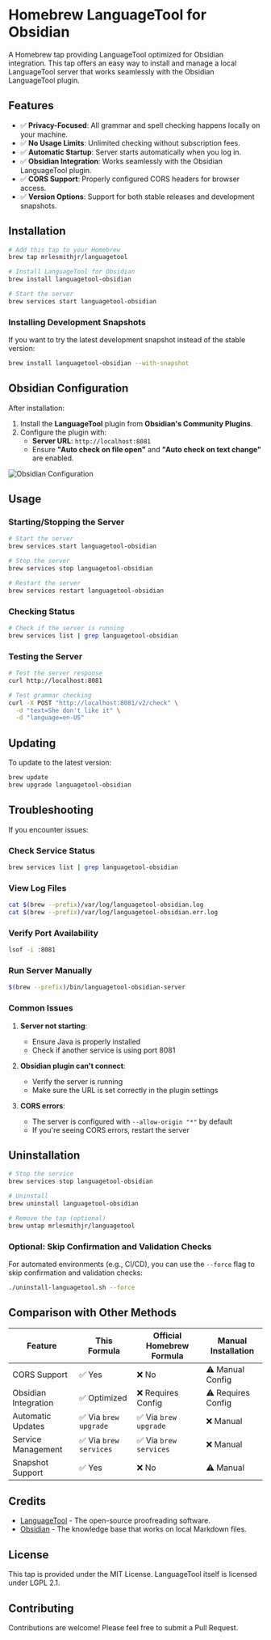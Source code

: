 # Homebrew LanguageTool for Obsidian

A Homebrew tap providing LanguageTool optimized for Obsidian integration. This tap offers an easy way to install and manage a local LanguageTool server that works seamlessly with the Obsidian LanguageTool plugin.

## Features

- ✅ **Privacy-Focused**: All grammar and spell checking happens locally on your machine.
- ✅ **No Usage Limits**: Unlimited checking without subscription fees.
- ✅ **Automatic Startup**: Server starts automatically when you log in.
- ✅ **Obsidian Integration**: Works seamlessly with the Obsidian LanguageTool plugin.
- ✅ **CORS Support**: Properly configured CORS headers for browser access.
- ✅ **Version Options**: Support for both stable releases and development snapshots.

## Installation

```bash
# Add this tap to your Homebrew
brew tap mrlesmithjr/languagetool

# Install LanguageTool for Obsidian
brew install languagetool-obsidian

# Start the server
brew services start languagetool-obsidian
```

### Installing Development Snapshots

If you want to try the latest development snapshot instead of the stable version:

```bash
brew install languagetool-obsidian --with-snapshot
```

## Obsidian Configuration

After installation:

1. Install the **LanguageTool** plugin from **Obsidian's Community Plugins**.
2. Configure the plugin with:
   - **Server URL**: `http://localhost:8081`
   - Ensure **"Auto check on file open"** and **"Auto check on text change"** are enabled.

![Obsidian Configuration](https://user-images.githubusercontent.com/YOUR_USER_ID/obsidian-config.png)

## Usage

### Starting/Stopping the Server

```bash
# Start the server
brew services start languagetool-obsidian

# Stop the server
brew services stop languagetool-obsidian

# Restart the server
brew services restart languagetool-obsidian
```

### Checking Status

```bash
# Check if the server is running
brew services list | grep languagetool-obsidian
```

### Testing the Server

```bash
# Test the server response
curl http://localhost:8081

# Test grammar checking
curl -X POST "http://localhost:8081/v2/check" \
  -d "text=She don't like it" \
  -d "language=en-US"
```

## Updating

To update to the latest version:

```bash
brew update
brew upgrade languagetool-obsidian
```

## Troubleshooting

If you encounter issues:

### Check Service Status

```bash
brew services list | grep languagetool-obsidian
```

### View Log Files

```bash
cat $(brew --prefix)/var/log/languagetool-obsidian.log
cat $(brew --prefix)/var/log/languagetool-obsidian.err.log
```

### Verify Port Availability

```bash
lsof -i :8081
```

### Run Server Manually

```bash
$(brew --prefix)/bin/languagetool-obsidian-server
```

### Common Issues

1. **Server not starting**:

   - Ensure Java is properly installed
   - Check if another service is using port 8081

2. **Obsidian plugin can't connect**:

   - Verify the server is running
   - Make sure the URL is set correctly in the plugin settings

3. **CORS errors**:
   - The server is configured with `--allow-origin "*"` by default
   - If you're seeing CORS errors, restart the server

## Uninstallation

```bash
# Stop the service
brew services stop languagetool-obsidian

# Uninstall
brew uninstall languagetool-obsidian

# Remove the tap (optional)
brew untap mrlesmithjr/languagetool
```

### Optional: Skip Confirmation and Validation Checks

For automated environments (e.g., CI/CD), you can use the `--force` flag to skip confirmation and validation checks:

```bash
./uninstall-languagetool.sh --force
```

## Comparison with Other Methods

| Feature              | This Formula           | Official Homebrew Formula | Manual Installation |
| -------------------- | ---------------------- | ------------------------- | ------------------- |
| CORS Support         | ✅ Yes                 | ❌ No                     | ⚠️ Manual Config    |
| Obsidian Integration | ✅ Optimized           | ❌ Requires Config        | ⚠️ Requires Config  |
| Automatic Updates    | ✅ Via `brew upgrade`  | ✅ Via `brew upgrade`     | ❌ Manual           |
| Service Management   | ✅ Via `brew services` | ✅ Via `brew services`    | ❌ Manual           |
| Snapshot Support     | ✅ Yes                 | ❌ No                     | ⚠️ Manual           |

## Credits

- [LanguageTool](https://languagetool.org/) - The open-source proofreading software.
- [Obsidian](https://obsidian.md/) - The knowledge base that works on local Markdown files.

## License

This tap is provided under the MIT License. LanguageTool itself is licensed under LGPL 2.1.

## Contributing

Contributions are welcome! Please feel free to submit a Pull Request.
